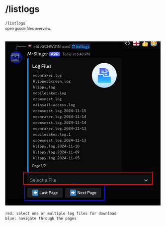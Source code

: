 # /listlogs

`/listlogs`  
<small>open gcode files overview.</small>  
<br><br>
![Screenshot](../../../img/discord/listlogs_1.png)
```console
red: select one or multiple log files for download
blue: navigate through the pages
```